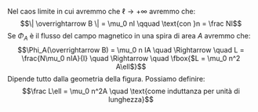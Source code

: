 Nel caos limite in cui avremmo che $\ell \rightarrow +∞$ avremmo che: $$\| \overrightarrow B \| = \mu_0 nI \qquad \text{con }n = \frac NI$$
Se $\Phi_A$ è il flusso del campo magnetico in una spira di area $A$ avremmo che: $$\Phi_A(\overrightarrow B) = \mu_0 n IA \quad \Rightarrow \quad L = \frac{N\mu_0 nIA}{I} \quad \Rightarrow \quad \fbox{$L = \mu_0 n^2 A\ell$}$$
Dipende tutto dalla geometria della figura.
Possiamo definire: $$\frac L\ell = \mu_0 n^2A \quad \text{come induttanza per unità di lunghezza}$$